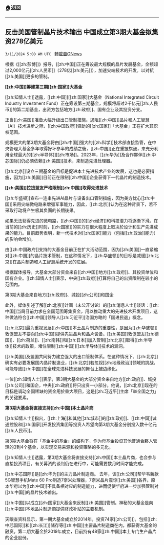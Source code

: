 ###  [:house:返回](README.md)
---


## 反击美国管制晶片技术输出   中国成立第3期大基金拟集资278亿美元
`3/11/2024 5:08 AM UTC ` [轉載自GNews](https://gnews.org/articles/2383190)

根据《[[zh:彭博]]》报导，[[zh:中国]]正在筹设最大规模的晶片发展基金，金额超过2,000亿元[[zh:人民币]]（278亿[[zh:美元]]），加速尖端技术的开发，以对抗[[zh:美国]]更多的管制。

**[[zh:中国]]筹建第三期[[zh:国家]]大基金**

[[zh:知情人士]]透露，[[zh:中国]][[zh:国家]]大基金（National Integrated Circuit Industry Investment Fund）正在筹设第三期基金，规模将超过2千亿元[[zh:人民币]]的第二期基金，出资方包括地方[[zh:政府]]、国有企业及其投资分支。

正当[[zh:美国]]准备大幅升级出口管制措施，遏阻[[zh:中国]]晶片和人工智慧（AI）技术进步之际，[[zh:中国政府]]资助的[[zh:国家]]「大基金」正在扩大其职权范围。

规模更大的第3期大基金将由[[zh:中国]]强大的[[zh:科学]]技术部直接监管，在中央管理大基金多年取得好坏参半的成绩之後，[[zh:中国]]正在重振旗鼓，来充分利用全球最大的[[zh:半导体]][[zh:市场]]。2023年，[[zh:华为]]及合作夥伴[[zh:中芯国际]]仍必须依赖[[zh:美国]]技术，来制造先进处理器。

[[zh:北京]]设立三期基金的目标是促进本土先进技术产业的发展，这也是必要措施，因为[[zh:美国]]目前正在限制[[zh:中国]]企业获得下一代晶片的制造技术。

**[[zh:美国]]拉拢盟友严格限制[[zh:中国]]取得先进技术**

[[zh:华盛顿]]宣布一连串先进AI晶片与设备出口管制措施，因为美方忧心[[zh:中国]]采用尖端微电路来增强军事能力，因此，[[zh:北京]]认为在这种背景下，若不采取行动将产生极其负面的长期後果。

如果无法获得先进的微电路，[[zh:中国]]的[[zh:经济]]和科技潜力将逐渐下滑。在当前的[[zh:历史]]时刻，[[zh:国家]]的实力在很大程度上取决於设计和生产先进成果的能力。目前趋势表明，新一代技术对[[zh:国家]]能力（包括[[zh:政治]]能力）的影响会增加。

由[[zh:中国政府]]支持的大基金目前正在扩大活动范围，因为[[zh:美国]]一直紧缩对[[zh:中国]]的晶片技术管制，在这种情况下，[[zh:华盛顿]]的目标是减缓[[zh:北京]]在晶片制造和人工智慧系统开发的进展。

根据媒体报导，大基金大部分资金来自[[zh:中国]]地方[[zh:政府]]、其投资单位和国有企业。[[zh:知情人士]]表示，中央[[zh:政府]]打算将自己的出资限制在较小的范围内。

第3期大基金来自地方[[zh:政府]]、城投[[zh:公司]]和国企

此外，媒体引述了解[[zh:北京]]计画（未公开讨论）的[[zh:消息人士]]谈话：[[zh:中国]]当局目前力求在全国范围筹集资金，用以推动重大的先进技术开发项目，这种做法符合[[zh:中国]]领导人[[zh:习近平]]治国方略的「国进民退」概念。

[[zh:北京]]最为重视发展[[zh:中国]]本土晶片制造的重要性，是因为[[zh:华盛顿]]敦促盟友不要向[[zh:中国]]提供先进晶片和晶片设备。[[zh:美国]]敦促盟友[[zh:德国]]、[[zh:荷兰]]、[[zh:南韩]]和[[zh:日本]]加入管制[[zh:北京]]取得[[zh:半导体]]技术的政策，堵住限制[[zh:中国]][[zh:半导体]]技术的漏洞。

[[zh:美国]]及盟国共同努力建立强大的出口管制体系。在这种情况下，[[zh:北京]]确实有必要发展国内晶片制造业，[[zh:北京]]若忽视[[zh:地缘政治]]领域的挑战，可能导致[[zh:中国]]在全球先进科技发展的舞台上被边缘化。

一位[[zh:知情人士]]表示，第3期大基金的大部分资金来自地方[[zh:政府]]、城投[[zh:公司]]和国企，中央[[zh:政府]]将只出资一小部分。他说，[[zh:北京]]现在的目标是调动全国稀缺的资金用於重大项目，这是[[zh:习近平]]主席「举全国之力」的关键要素。

**第3期大基金将直接支持[[zh:中国]]本土晶片商**

[[zh:知情人士]]指出，[[zh:上海]]和其他[[zh:城市]]的[[zh:政府]]、[[zh:中国]]诚通控股和[[zh:国家]]开发投资集团等投资人希望向第3期大基金分别投入数十亿元[[zh:人民币]]。

第3期大基金将在「基金中的基金」的结构下，作为母基金投资其他普通合夥人管理的3到4个基金，以实现交易来源和投资策略的多元化。

[[zh:知情人士]]透露，第3期大基金将直接支持[[zh:中国]]本土晶片商，也会参与直接投资项目，有关募资的谈判仍在进行中，可能需要数月时间才能完成。

[[zh:中芯国际]]是[[zh:华为]]的主力晶片制造商。 去年，该[[zh:公司]]帮华韦新款5G智慧手机Mate 60 Pro制造7奈米处理器，7奈米晶片震惊[[zh:美国]]各界，原本华府以为[[zh:中国]]不具备相对应的制造能力，进而促使华府进一步加强管制对[[zh:中国]]的晶片技术输出。

[[zh:中国]]以成立[[zh:国家]]大基金来反制[[zh:美国]]管制。神秘的大基金是向[[zh:中国]]本地晶片制造商提供财政补贴的主要机制。

天眼查资料显示，第一期大基金成立於2014年，投资74家[[zh:公司]]，包括[[zh:中芯国际]]和[[zh:长江]]储存等[[zh:中国]]主要晶片制造商在内，都获得大基金的融资。第二期大基金於2019年成立，目前持有48家[[zh:中国]]本土专门生产晶片的企业股份。
